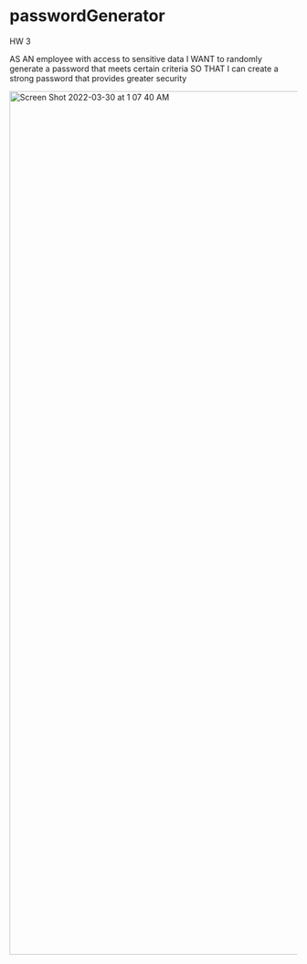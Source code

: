 # passwordGenerator

HW 3



AS AN employee with access to sensitive data
I WANT to randomly generate a password that meets certain criteria
SO THAT I can create a strong password that provides greater security

<img width="1512" alt="Screen Shot 2022-03-30 at 1 07 40 AM" src="https://user-images.githubusercontent.com/95593938/160762840-ffb29325-9226-4dd2-aec4-de5951da763a.png">
